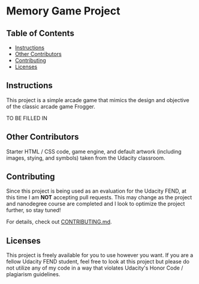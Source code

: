 # Memory Game Project

## Table of Contents

* [Instructions](#instructions)
* [Other Contributors](#other-contributors)
* [Contributing](#contributing)
* [Licenses](#licenses)

## Instructions

This project is a simple arcade game that mimics the design and objective of the classic arcade game Frogger. 

TO BE FILLED IN

## Other Contributors

Starter HTML / CSS code, game engine, and default artwork (including images, stying, and symbols) taken from the Udacity classroom. 

## Contributing

Since this project is being used as an evaluation for the Udacity FEND, at this time I am **NOT** accepting pull requests. This may change as the project and nanodegree course are completed and I look to optimize the project further, so stay tuned!

For details, check out [CONTRIBUTING.md](CONTRIBUTING.md).

## Licenses

This project is freely available for you to use however you want. If you are a fellow Udacity FEND student, feel free to look at this project but please do not utilize any of my code in a way that violates Udacity's Honor Code / plagiarism guidelines.

